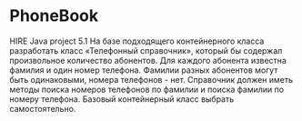 # PhoneBook
HIRE Java project 5.1
На базе подходящего контейнерного класса разработать класс «Телефонный справочник», который бы содержал произвольное количество абонентов. Для каждого абонента известна фамилия и один номер телефона. Фамилии разных абонентов могут быть одинаковыми, номера телефонов - нет. Справочник должен иметь методы поиска номеров телефонов по фамилии и поиска фамилии по номеру телефона. Базовый контейнерный класс выбрать самостоятельно.
